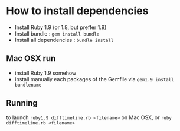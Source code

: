 How to install dependencies
===========================
 * Install Ruby 1.9 (or 1.8, but preffer 1.9)
 * Install bundle : `gem install bundle`
 * Install all dependencies : `bundle install`

Mac OSX run
-----------
 * install Ruby 1.9 somehow
 * install manually each packages of the Gemfile via `gem1.9 install bundlename`


Running
-------
to launch `ruby1.9 difftimeline.rb <filename>` on Mac OSX, or `ruby difftimeline.rb <filename>`


